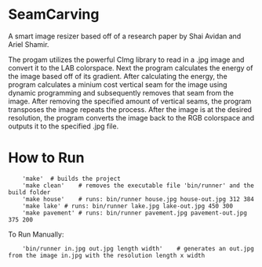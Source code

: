 # SeamCarving
A smart image resizer based off of a research paper by Shai Avidan and Ariel Shamir.

The progam utilizes the powerful CImg library to read in a .jpg image and convert it
to the LAB colorspace.  Next the program calculates the energy of the image based off
of its gradient.  After calculating the energy, the program calculates a minium cost vertical
seam for the image using dynamic programming and subsequently removes that seam from the image.
After removing the specified amount of vertical seams, the program transposes the image repeats
the process.  After the image is at the desired resolution, the program converts the image back
to the RGB colorspace and outputs it to the specified .jpg file.

# How to Run
```
	'make'	# builds the project
	'make clean'	# removes the executable file 'bin/runner' and the build folder
	'make house'	# runs: bin/runner house.jpg house-out.jpg 312 384
	'make lake'	# runs: bin/runner lake.jpg lake-out.jpg 450 300
	'make pavement'	# runs: bin/runner pavement.jpg pavement-out.jpg 375 200
```

To Run Manually:
```
	'bin/runner in.jpg out.jpg length width'	# generates an out.jpg from the image in.jpg with the resolution length x width 
```
